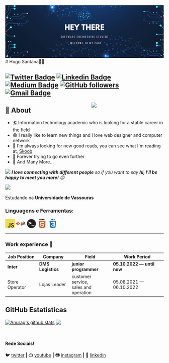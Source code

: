 <img src="images/banner.png" title="👋"/>
# Hugo Santana👨‍💻

[![Twitter Badge](https://img.shields.io/badge/-@hugohsk99-1ca0f1?style=flat-square&labelColor=1ca0f1&logo=twitter&logoColor=white&link=https://twitter.com/Hugohsk99)](https://twitter.com/Hugohsk99) [![Linkedin Badge](https://img.shields.io/badge/-hugorose-blue?style=flat-square&logo=Linkedin&logoColor=white&link=https://www.linkedin.com/in/tanejasaksham/)](https://www.linkedin.com/in/hugorose) [![Medium Badge](https://img.shields.io/badge/-@hugohsk-03a57a?style=flat-square&labelColor=000000&logo=Medium&link=https://www.linkedin.com/in/hugorose)](https://medium.com/@hugohsk/)
[![GitHub followers](https://img.shields.io/github/followers/hugohsk99?label=Follow&style=social)](https://github.com/Hugohsk99)
[![Gmail Badge](https://img.shields.io/badge/-hugohsk99@gmail.com-c14438?style=flat-square&logo=Gmail&logoColor=white&link=mailto:sakshamtaneja7861@gmail.com)](mailto:sakshamtaneja7861@gmail.com)
------- 
<img align='right' src="https://media.giphy.com/media/M9gbBd9nbDrOTu1Mqx/giphy.gif" width="230">

## 🧐 About
- 🏄‍ Information technology academic who is looking for a stable career in the field
- 😄 I really like to learn new things and I love web designer and computer network
- 🔭 I'm always looking for new good reads, you can see what I'm reading at, [Skoob](https://www.skoob.com.br/perfil/hugorose/)
- 🌱 Forever trying to go even further
- 👯 And Many More...

<img src="https://media.giphy.com/media/LnQjpWaON8nhr21vNW/giphy.gif" width="60"> <em><b>I love connecting with different people</b> so if you want to say <b>hi, I'll be happy to meet you more!</b> 😊</em>

<img src="https://img.shields.io/static/v1?label=Overview&message=hugo&color=f8efd4&style=for-the-badge&logo=GitHub">

<p>

Estudando na **Universidade de Vassouras**<br/>

### **Linguagens e Ferramentas:**  

<code><img height="30" src="https://raw.githubusercontent.com/github/explore/80688e429a7d4ef2fca1e82350fe8e3517d3494d/topics/javascript/javascript.png"></code>
<code><img height="30" src="https://raw.githubusercontent.com/github/explore/80688e429a7d4ef2fca1e82350fe8e3517d3494d/topics/git/git.png"></code>
<code><img height="30" src="https://raw.githubusercontent.com/github/explore/80688e429a7d4ef2fca1e82350fe8e3517d3494d/topics/terminal/terminal.png"></code>
<code><img height="30" src="https://raw.githubusercontent.com/github/explore/80688e429a7d4ef2fca1e82350fe8e3517d3494d/topics/html/html.png"></code>
<code><img height="30" src="https://raw.githubusercontent.com/github/explore/80688e429a7d4ef2fca1e82350fe8e3517d3494d/topics/css/css.png"></code>
</p>
<hr>

### Work experience 👔
| Job Position   | Company           | Field                                      | Work Period                |
|----------------|-------------------|--------------------------------------------|----------------------------|
| **Inter**      | **DMS Logistics** | **junior programmer**                                | **05.10.2022 — until now** |
| Store Operator | Lojas Leader      | customer service,<br/> sales and operation | 05.08.2021 — 06.10.2022    |


## **GitHub Estatísticas**
 <a href="https://github.com/hugorose/github-readme-stats"><img align="center" src="https://github-readme-stats.vercel.app/api?username=hugorose&show_icons=true&include_all_commits=true&theme=buefy&hide_border=true" alt="Anurag's github stats" /></a> 
 <a href="https://github.com/hugorose/github-readme-stats"><img align="center" src="https://github-readme-stats.vercel.app/api/top-langs/?username=hugorose&layout=compact&theme=buefy&hide_border=true" /></a>

[website]: https://codedev.ga/
[twitter]: https://twitter.com/hugohsk99
[youtube]: https://www.youtube.com/channel/UCN3oyldssQyAUAz5zz8Iy5A
[instagram]: https://www.instagram.com/hugohsk99/
[linkedin]: https://www.linkedin.com/in/hugorose/
<br>

#### Rede Sociais!

🐦 [twitter][twitter] **|** 
📺 [youtube][youtube] **|** 
📷 [instagram][instagram] **|** 
👔 [linkedin][linkedin]
